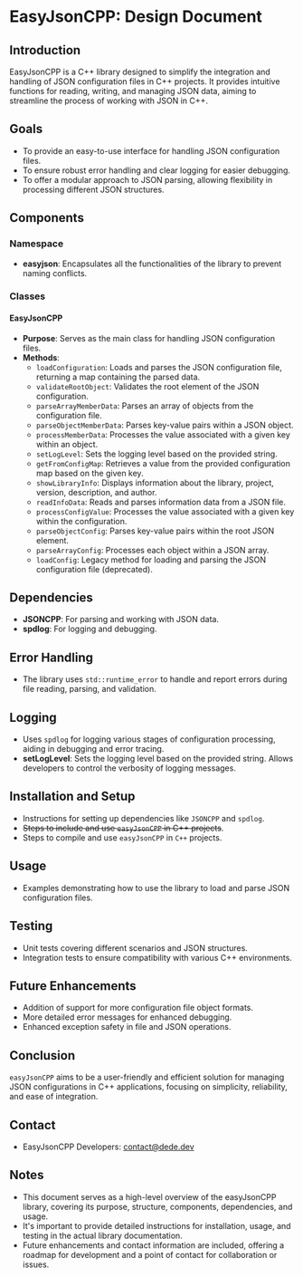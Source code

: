 # EasyJsonCPP: Design Document

## Introduction

EasyJsonCPP is a C++ library designed to simplify the integration and handling of JSON configuration files in C++ projects. It provides intuitive functions for reading, writing, and managing JSON data, aiming to streamline the process of working with JSON in C++.

## Goals

- To provide an easy-to-use interface for handling JSON configuration files.
- To ensure robust error handling and clear logging for easier debugging.
- To offer a modular approach to JSON parsing, allowing flexibility in processing different JSON structures.

## Components

### Namespace

- **easyjson**: Encapsulates all the functionalities of the library to prevent naming conflicts.

### Classes

#### EasyJsonCPP

- **Purpose**: Serves as the main class for handling JSON configuration files.
- **Methods**:
  - `loadConfiguration`: Loads and parses the JSON configuration file, returning a map containing the parsed data.
  - `validateRootObject`: Validates the root element of the JSON configuration.
  - `parseArrayMemberData`: Parses an array of objects from the configuration file.
  - `parseObjectMemberData`: Parses key-value pairs within a JSON object.
  - `processMemberData`: Processes the value associated with a given key within an object.
  - `setLogLevel`: Sets the logging level based on the provided string.
  - `getFromConfigMap`: Retrieves a value from the provided configuration map based on the given key.
  - `showLibraryInfo`: Displays information about the library, project, version, description, and author.
  - `readInfoData`: Reads and parses information data from a JSON file.
  - `processConfigValue`: Processes the value associated with a given key within the configuration.
  - `parseObjectConfig`: Parses key-value pairs within the root JSON element.
  - `parseArrayConfig`: Processes each object within a JSON array.
  - `loadConfig`: Legacy method for loading and parsing the JSON configuration file (deprecated).

## Dependencies

- **JSONCPP**: For parsing and working with JSON data.
- **spdlog**: For logging and debugging.

## Error Handling

- The library uses `std::runtime_error` to handle and report errors during file reading, parsing, and validation.

## Logging

- Uses `spdlog` for logging various stages of configuration processing, aiding in debugging and error tracing.
- **setLogLevel**: Sets the logging level based on the provided string. Allows developers to control the verbosity of logging messages.

## Installation and Setup

- Instructions for setting up dependencies like `JSONCPP` and `spdlog`.
- ~~Steps to include and use `easyJsonCPP` in C++ projects~~.
- Steps to compile and use `easyJsonCPP` in `C++` projects.

## Usage

- Examples demonstrating how to use the library to load and parse JSON configuration files.

## Testing

- Unit tests covering different scenarios and JSON structures.
- Integration tests to ensure compatibility with various C++ environments.

## Future Enhancements

- Addition of support for more configuration file object formats.
- More detailed error messages for enhanced debugging.
- Enhanced exception safety in file and JSON operations.

## Conclusion

`easyJsonCPP` aims to be a user-friendly and efficient solution for managing JSON configurations in C++ applications, focusing on simplicity, reliability, and ease of integration.

## Contact

- EasyJsonCPP Developers: [contact@dede.dev](mailto:contact@dede.dev)

## Notes

- This document serves as a high-level overview of the easyJsonCPP library, covering its purpose, structure, components, dependencies, and usage.
- It's important to provide detailed instructions for installation, usage, and testing in the actual library documentation.
- Future enhancements and contact information are included, offering a roadmap for development and a point of contact for collaboration or issues.
